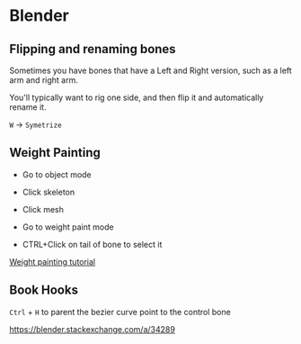 # Blender

## Flipping and renaming bones

Sometimes you have bones that have a Left and Right version, such as a left arm and right arm.

You'll typically want to rig one side, and then flip it and automatically rename it.

`W` -> `Symetrize`

## Weight Painting


- Go to object mode

- Click skeleton

- Click mesh

- Go to weight paint mode

- CTRL+Click on tail of bone to select it

[Weight painting tutorial](https://www.youtube.com/watch?v=rG82fogtuCg)

## Book Hooks

`Ctrl` + `H` to parent the bezier curve point to the control bone

https://blender.stackexchange.com/a/34289
